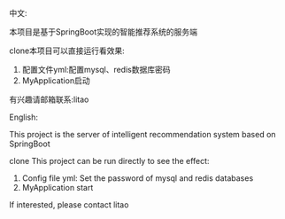 中文:

本项目是基于SpringBoot实现的智能推荐系统的服务端

clone本项目可以直接运行看效果:
1. 配置文件yml:配置mysql、redis数据库密码
2. MyApplication启动

有兴趣请邮箱联系:litao

English:

This project is the server of intelligent recommendation system based on SpringBoot

clone This project can be run directly to see the effect:
1. Config file yml: Set the password of mysql and redis databases
2. MyApplication start

If interested, please contact litao
